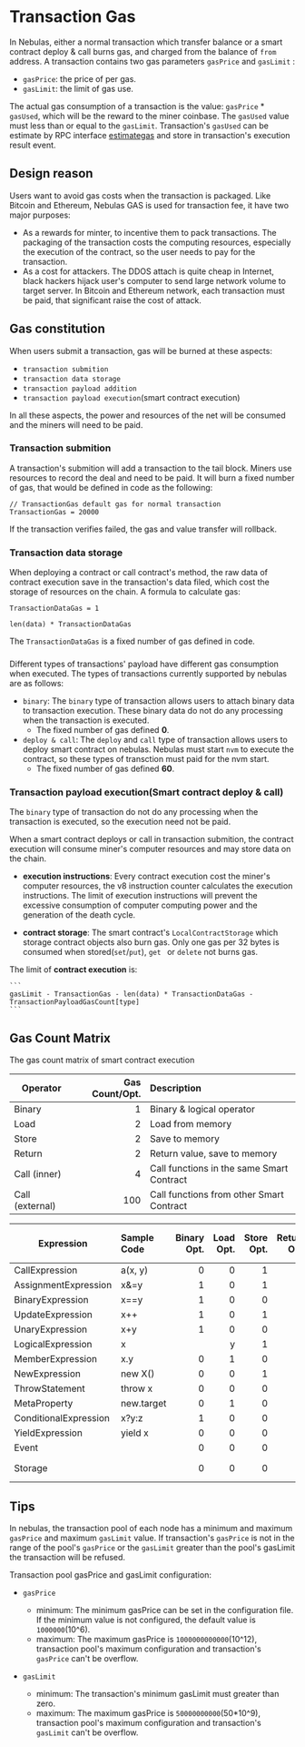 # Transaction Gas

In Nebulas, either a normal transaction which transfer balance or a smart contract deploy & call burns gas, and charged from the balance of `from` address.  A transaction contains two gas parameters `gasPrice` and `gasLimit` :

* `gasPrice`: the price of per gas.
* `gasLimit`: the limit of gas use.

The actual gas consumption of a transaction is the value: `gasPrice` * `gasUsed`, which will be the reward to the miner coinbase. The `gasUsed` value must less than or equal to the `gasLimit`. Transaction's `gasUsed` can be estimate by RPC interface [estimategas](https://github.com/nebulasio/wiki/blob/master/rpc.md#estimategas) and store in transaction's execution result event.


## Design reason
Users want to avoid gas costs when the transaction is packaged. Like Bitcoin and Ethereum, Nebulas GAS is used for transaction fee, it have two major purposes:

- As a rewards for minter, to incentive them to pack transactions. The packaging of the transaction costs the computing resources, especially the execution of the contract, so the user needs to pay for the transaction.
- As a cost for attackers. The DDOS attach is quite cheap in Internet, black hackers hijack user's computer to send large network volume to target server. In Bitcoin and Ethereum network, each transaction must be paid, that significant raise the cost of attack.


## Gas constitution
When users submit a transaction, gas will be burned at these aspects:

- `transaction submition`
- `transaction data storage`
- `transaction payload addition` 
- `transaction payload execution`(smart contract execution) 

In all these aspects, the power and resources of the net will be consumed and the miners will need to be paid.

### Transaction submition
A transaction's submition will add a transaction to the tail block. Miners use resources to record the deal and need to be paid. It will burn a fixed number of gas, that would be defined in code as the following:

```
// TransactionGas default gas for normal transaction
TransactionGas = 20000
```
If the transaction verifies failed, the gas and value transfer will rollback.

### Transaction data storage
When deploying a contract or call contract's method, the raw data of contract execution save in the transaction's data filed, which cost the storage of resources on the chain. A formula to calculate gas:

```
TransactionDataGas = 1

len(data) * TransactionDataGas
```
The `TransactionDataGas` is a fixed number of gas defined in code.

### 
Different types of transactions' payload have different gas consumption when executed. The types of transactions currently supported by nebulas are as follows:

- `binary`: The `binary` type of transaction allows users to attach binary data to transaction execution. These binary data do not do any processing when the transaction is executed.
	-  The fixed number of gas defined **0**. 
- `deploy & call`: The `deploy` and `call` type of transaction allows users to deploy smart contract on nebulas. Nebulas must start `nvm` to execute the contract, so these types of transction must paid for the nvm start.
	- The fixed number of gas defined **60**. 

### Transaction payload execution(Smart contract deploy & call)

The `binary` type of transaction do not do any processing when the transaction is executed, so the execution need not be paid.

When a smart contract deploys or call in transaction submition, the contract execution will consume miner's computer resources and may store data on the chain.

* **execution instructions**: Every contract execution cost the miner's computer resources, the v8 instruction counter calculates the execution instructions. The limit of execution instructions will prevent the excessive consumption of computer computing power and the generation of the death cycle.

* **contract storage**: The smart contract's `LocalContractStorage` which storage contract objects also burn gas. Only one gas per 32 bytes is consumed when stored(`set`/`put`), `get ` or `delete` not burns gas.

The limit of **contract execution** is:

    ```
    gasLimit - TransactionGas - len(data) * TransactionDataGas - TransactionPayloadGasCount[type]
    ```

## Gas Count Matrix
The gas count matrix of smart contract execution 

| Operator      | Gas Count/Opt. | Description  |
| ------------- | -------------: | :-----|
| Binary | 1  | Binary & logical operator|
| Load   | 2  | Load from memory |
| Store  | 2  | Save to memory |
| Return | 2  | Return value, save to memory |
| Call (inner) | 4 | Call functions in the same Smart Contract |
| Call (external) | 100 | Call functions from other Smart Contract |


| Expression | Sample Code | Binary Opt. | Load Opt. | Store Opt. | Return Opt. | Call (inner) Opt. | Gas Count |
| ---------- | :---------- | ----------: | --------: | ---------: | ----------: | ----------------: | --------: |
| CallExpression | a(x, y) | 0 | 0 | 1 | 1 | 1 | 8 |
| AssignmentExpression | x&=y | 1 | 0 | 1 | 0 | 0 | 3 |
| BinaryExpression | x==y | 1 | 0 | 0 | 1 | 0 | 3 |
| UpdateExpression | x++ | 1 | 0 | 1 | 0 | 0 | 3 |
| UnaryExpression  | x+y | 1 | 0 | 0 | 1 | 0 | 3 |
| LogicalExpression | x||y | 1 | 0 | 0 | 1 | 0 | 3 |
| MemberExpression | x.y | 0 | 1 | 0 | 1 | 0 | 4 |
| NewExpression | new X() | 0 | 0 | 1 | 1 | 1 | 8 |
| ThrowStatement | throw x | 0 | 0 | 0 | 1 | 1 | 6 |
| MetaProperty | new.target | 0 | 1 | 0 | 1 | 0 | 4 |
| ConditionalExpression | x?y:z | 1 | 0 | 0 | 1 | 0 | 3 |
| YieldExpression | yield x | 0 | 0 | 0 | 1 | 1 | 6 |
| Event | | 0 | 0 | 0 | 0 | 0 | 20 |
| Storage | | 0 | 0 | 0 | 0 | 0 | 1 gas/bit |

## Tips

In nebulas, the transaction pool of each node has a minimum and maximum `gasPrice` and maximum `gasLimit` value. If transaction's `gasPrice` is not in the range of the pool's `gasPrice` or the `gasLimit` greater than the pool's gasLimit the transaction will be refused.

Transaction pool gasPrice and gasLimit configuration:

- `gasPrice`
	- minimum: The minimum gasPrice can be set in the configuration file. If the minimum value is not configured, the default value is `1000000`(10^6).
	- maximum: The maximum gasPrice is `1000000000000`(10^12), transaction pool's maximum configuration and transaction's `gasPrice` can't be overflow.

- `gasLimit`	
	- minimum: The transaction's minimum gasLimit must greater than zero.
	- maximum: The maximum gasPrice is `50000000000`(50*10^9), transaction pool's maximum configuration and transaction's `gasLimit` can't be overflow.


